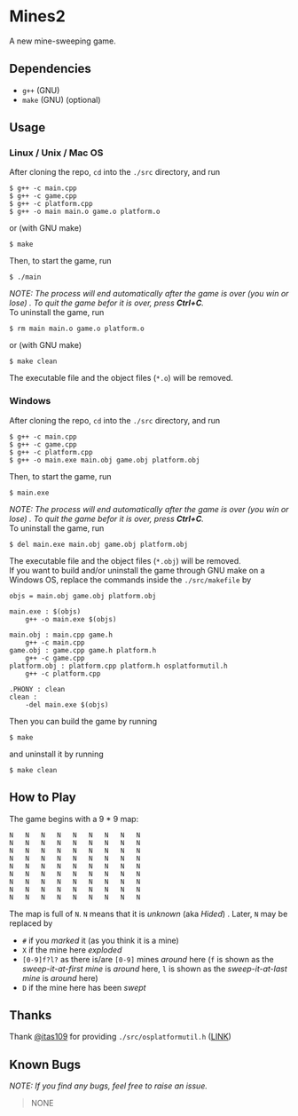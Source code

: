# Mines2
A new mine-sweeping game.

## Dependencies
- `g++` (GNU)
- `make` (GNU) (optional)

## Usage
### Linux / Unix / Mac OS
After cloning the repo, `cd` into the `./src` directory, and run
```shell
$ g++ -c main.cpp
$ g++ -c game.cpp
$ g++ -c platform.cpp
$ g++ -o main main.o game.o platform.o
```
or (with GNU make)
```shell
$ make
```
Then, to start the game, run
```shell
$ ./main
```
*NOTE: The process will end automatically after the game is over (you win or lose) . To quit the game befor it is over, press **Ctrl+C**.*  
To uninstall the game, run
```shell
$ rm main main.o game.o platform.o
```
or (with GNU make)
```shell
$ make clean
```
The executable file and the object files (`*.o`) will be removed.
### Windows
After cloning the repo, `cd` into the `./src` directory, and run
```shell
$ g++ -c main.cpp
$ g++ -c game.cpp
$ g++ -c platform.cpp
$ g++ -o main.exe main.obj game.obj platform.obj
```
Then, to start the game, run
```shell
$ main.exe
```
*NOTE: The process will end automatically after the game is over (you win or lose) . To quit the game befor it is over, press **Ctrl+C**.*  
To uninstall the game, run
```shell
$ del main.exe main.obj game.obj platform.obj
```
The executable file and the object files (`*.obj`) will be removed.  
If you want to build and/or uninstall the game through GNU make on a Windows OS, replace the commands inside the `./src/makefile` by
```make
objs = main.obj game.obj platform.obj

main.exe : $(objs)
	g++ -o main.exe $(objs)

main.obj : main.cpp game.h
	g++ -c main.cpp
game.obj : game.cpp game.h platform.h
	g++ -c game.cpp
platform.obj : platform.cpp platform.h osplatformutil.h
	g++ -c platform.cpp

.PHONY : clean
clean : 
	-del main.exe $(objs)
```
Then you can build the game by running
```shell
$ make
```
and uninstall it by running
```shell
$ make clean
```

## How to Play
The game begins with a 9 * 9 map:
```
N	N	N	N	N	N	N	N	N	
N	N	N	N	N	N	N	N	N	
N	N	N	N	N	N	N	N	N	
N	N	N	N	N	N	N	N	N	
N	N	N	N	N	N	N	N	N	
N	N	N	N	N	N	N	N	N	
N	N	N	N	N	N	N	N	N	
N	N	N	N	N	N	N	N	N	
N	N	N	N	N	N	N	N	N	
```
The map is full of `N`. `N` means that it is *unknown* (aka *Hided*) . Later, `N` may be replaced by
- `#` if you *marked* it (as you think it is a mine)
- `X` if the mine here *exploded*
- `[0-9]f?l?` as there is/are `[0-9]` mines *around* here (`f` is shown as the *sweep-it-at-first mine* is *around* here, `l` is shown as the *sweep-it-at-last mine* is *around* here)
- `D` if the mine here has been *swept*

## Thanks
Thank [@itas109](https://github.com/itas109) for providing `./src/osplatformutil.h` ([LINK](https://github.com/itas109/OSPlatformUtil))

## Known Bugs
*NOTE: If you find any bugs, feel free to raise an issue.*
> NONE
